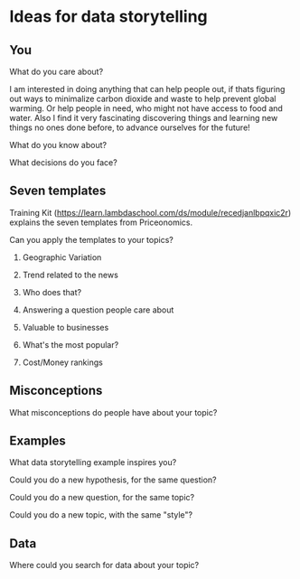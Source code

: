 # Ideas for data storytelling

## You

What do you care about?

I am interested in doing anything that can help people out, if thats figuring out ways to minimalize
carbon dioxide and waste to help prevent global warming. Or help people in need, who might not have access to food and water. 
Also I find it very fascinating discovering things and learning new things no ones done before, to advance ourselves for 
the future!

What do you know about?


What decisions do you face?


## Seven templates

Training Kit (https://learn.lambdaschool.com/ds/module/recedjanlbpqxic2r) explains the seven templates from Priceonomics.

Can you apply the templates to your topics? 

1. Geographic Variation


2. Trend related to the news


3. Who does that?


4. Answering a question people care about


5. Valuable to businesses


6. What's the most popular?


7. Cost/Money rankings


## Misconceptions

What misconceptions do people have about your topic?


## Examples

What data storytelling example inspires you?


Could you do a new hypothesis, for the same question?


Could you do a new question, for the same topic?


Could you do a new topic, with the same "style"?


## Data

Where could you search for data about your topic?

